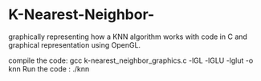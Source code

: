 # K-Nearest-Neighbor-
graphically representing how a KNN algorithm works with code in C and graphical representation using OpenGL. 

compile the code:  gcc k-nearest_neighbor_graphics.c -lGL -lGLU -lglut -o knn
Run the code : ./knn 
